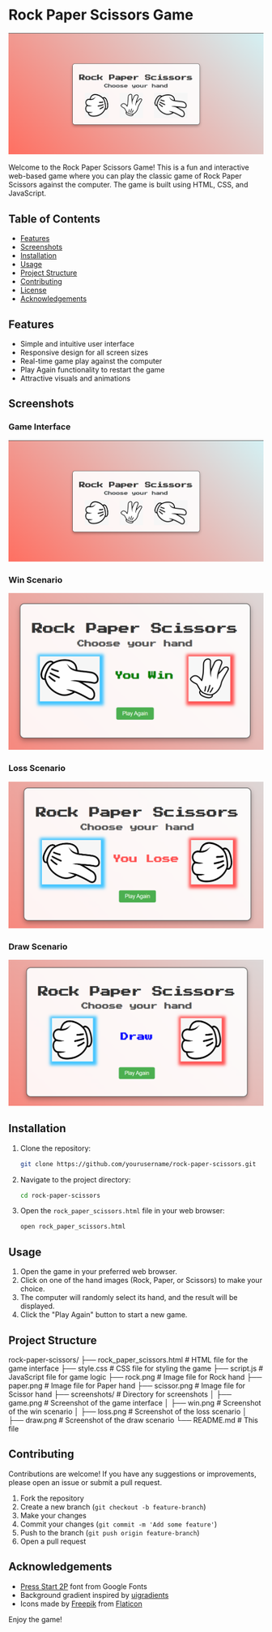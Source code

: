 # Rock Paper Scissors Game

![Game Screenshot](Screenshots/game.png)

Welcome to the Rock Paper Scissors Game! This is a fun and interactive web-based game where you can play the classic game of Rock Paper Scissors against the computer. The game is built using HTML, CSS, and JavaScript.

## Table of Contents

- [Features](#features)
- [Screenshots](#screenshots)
- [Installation](#installation)
- [Usage](#usage)
- [Project Structure](#project-structure)
- [Contributing](#contributing)
- [License](#license)
- [Acknowledgements](#acknowledgements)

## Features

- Simple and intuitive user interface
- Responsive design for all screen sizes
- Real-time game play against the computer
- Play Again functionality to restart the game
- Attractive visuals and animations

## Screenshots

### Game Interface

![Game Interface](screenshots/game.png)

### Win Scenario

![Win Scenario](screenshots/win.png)

### Loss Scenario

![Loss Scenario](screenshots/loss.png)

### Draw Scenario

![Draw Scenario](screenshots/draw.png)

## Installation

1. Clone the repository:

   ```bash
   git clone https://github.com/yourusername/rock-paper-scissors.git
   ```

2. Navigate to the project directory:

   ```bash
   cd rock-paper-scissors
   ```

3. Open the `rock_paper_scissors.html` file in your web browser:

   ```bash
   open rock_paper_scissors.html
   ```

## Usage

1. Open the game in your preferred web browser.
2. Click on one of the hand images (Rock, Paper, or Scissors) to make your choice.
3. The computer will randomly select its hand, and the result will be displayed.
4. Click the "Play Again" button to start a new game.

## Project Structure

rock-paper-scissors/
├── rock_paper_scissors.html # HTML file for the game interface
├── style.css # CSS file for styling the game
├── script.js # JavaScript file for game logic
├── rock.png # Image file for Rock hand
├── paper.png # Image file for Paper hand
├── scissor.png # Image file for Scissor hand
├── screenshots/ # Directory for screenshots
│ ├── game.png # Screenshot of the game interface
│ ├── win.png # Screenshot of the win scenario
│ ├── loss.png # Screenshot of the loss scenario
│ ├── draw.png # Screenshot of the draw scenario
└── README.md # This file

## Contributing

Contributions are welcome! If you have any suggestions or improvements, please open an issue or submit a pull request.

1. Fork the repository
2. Create a new branch (`git checkout -b feature-branch`)
3. Make your changes
4. Commit your changes (`git commit -m 'Add some feature'`)
5. Push to the branch (`git push origin feature-branch`)
6. Open a pull request

## Acknowledgements

- [Press Start 2P](https://fonts.google.com/specimen/Press+Start+2P) font from Google Fonts
- Background gradient inspired by [uigradients](https://uigradients.com/)
- Icons made by [Freepik](https://www.flaticon.com/authors/freepik) from [Flaticon](https://www.flaticon.com/)

Enjoy the game!
